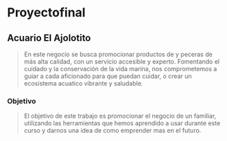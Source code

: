 # Proyectofinal
## Acuario **El Ajolotito**
> En este negocio se busca promocionar productos de y peceras de más alta calidad, con un servicio accesible y experto. Fomentando el cuidado y la conservación de la vida marina, nos comprometemos a guiar a cada aficionado para que puedan cuidar, o crear un ecosistema acuatico vibrante y saludable.

### Objetivo
> El objetivo de este trabajo es promocionar el negocio de un familiar, utilizando las herramientas que hemos aprendido a usar durante este curso y darnos una idea de como emprender mas en el futuro.
